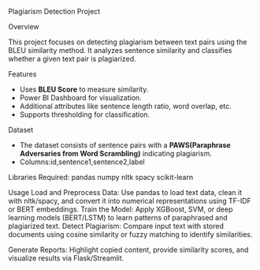 Plagiarism Detection Project 

Overview

This project focuses on detecting plagiarism between text pairs using the BLEU similarity method. It analyzes sentence similarity and classifies whether a given text pair is plagiarized.

Features
- Uses **BLEU Score** to measure similarity.
- Power BI Dashboard for visualization.
- Additional attributes like sentence length ratio, word overlap, etc.
- Supports thresholding for classification.

Dataset
- The dataset consists of sentence pairs with a **PAWS(Paraphrase Adversaries from Word Scrambling)** indicating plagiarism.
- Columns:id,sentence1,sentence2,label 

Libraries Required:
pandas
numpy
nltk
spacy
scikit-learn

Usage
Load and Preprocess Data:
Use pandas to load text data, clean it with nltk/spacy, and convert it into numerical representations using TF-IDF or BERT embeddings.
Train the Model: Apply XGBoost, SVM, or deep learning models (BERT/LSTM) to learn patterns of paraphrased and plagiarized text.
Detect Plagiarism: Compare input text with stored documents using cosine similarity or fuzzy matching to identify similarities.

Generate Reports: Highlight copied content, provide similarity scores, and visualize results via Flask/Streamlit.
